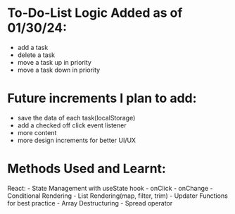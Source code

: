 # To-Do-List Logic Added as of 01/30/24:
  - add a task
  - delete a task
  - move a task up in priority
  - move a task down in priority

# Future increments I plan to add:
  - save the data of each task(localStorage)
  - add a checked off click event listener
  - more content
  - more design increments for better UI/UX 

# Methods Used and Learnt:
  React:
    - State Management with useState hook
    - onClick
    - onChange
    - Conditional Rendering
    - List Rendering(map, filter, trim)
    - Updater Functions for best practice
    - Array Destructuring 
    - Spread operator 
